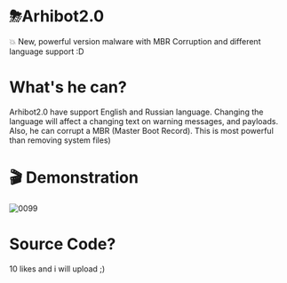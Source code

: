 # ⛈Arhibot2.0
💥 New, powerful version malware with MBR Corruption and different language support :D
# What's he can?
Arhibot2.0 have support English and Russian language. Changing the language will affect a changing text on warning messages, and payloads.
Also, he can corrupt a MBR (Master Boot Record). This is most powerful than removing system files)
# 🎬 Demonstration
![0099](https://github.com/SuperTankRevive/Arhibot2.0/assets/99078375/94ad27ee-60b6-43a6-93bf-53b976644643)
# Source Code?
10 likes and i will upload ;)
